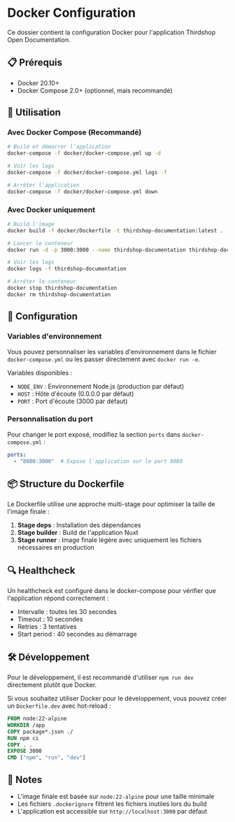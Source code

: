 # Docker Configuration

Ce dossier contient la configuration Docker pour l'application Thirdshop Open Documentation.

## 📋 Prérequis

- Docker 20.10+
- Docker Compose 2.0+ (optionnel, mais recommandé)

## 🚀 Utilisation

### Avec Docker Compose (Recommandé)

```bash
# Build et démarrer l'application
docker-compose -f docker/docker-compose.yml up -d

# Voir les logs
docker-compose -f docker/docker-compose.yml logs -f

# Arrêter l'application
docker-compose -f docker/docker-compose.yml down
```

### Avec Docker uniquement

```bash
# Build l'image
docker build -f docker/Dockerfile -t thirdshop-documentation:latest .

# Lancer le conteneur
docker run -d -p 3000:3000 --name thirdshop-documentation thirdshop-documentation:latest

# Voir les logs
docker logs -f thirdshop-documentation

# Arrêter le conteneur
docker stop thirdshop-documentation
docker rm thirdshop-documentation
```

## 🔧 Configuration

### Variables d'environnement

Vous pouvez personnaliser les variables d'environnement dans le fichier `docker-compose.yml` ou les passer directement avec `docker run -e`.

Variables disponibles :
- `NODE_ENV` : Environnement Node.js (production par défaut)
- `HOST` : Hôte d'écoute (0.0.0.0 par défaut)
- `PORT` : Port d'écoute (3000 par défaut)

### Personnalisation du port

Pour changer le port exposé, modifiez la section `ports` dans `docker-compose.yml` :

```yaml
ports:
  - "8080:3000"  # Expose l'application sur le port 8080
```

## 📦 Structure du Dockerfile

Le Dockerfile utilise une approche multi-stage pour optimiser la taille de l'image finale :

1. **Stage deps** : Installation des dépendances
2. **Stage builder** : Build de l'application Nuxt
3. **Stage runner** : Image finale légère avec uniquement les fichiers nécessaires en production

## 🔍 Healthcheck

Un healthcheck est configuré dans le docker-compose pour vérifier que l'application répond correctement :
- Intervalle : toutes les 30 secondes
- Timeout : 10 secondes
- Retries : 3 tentatives
- Start period : 40 secondes au démarrage

## 🛠️ Développement

Pour le développement, il est recommandé d'utiliser `npm run dev` directement plutôt que Docker.

Si vous souhaitez utiliser Docker pour le développement, vous pouvez créer un `Dockerfile.dev` avec hot-reload :

```dockerfile
FROM node:22-alpine
WORKDIR /app
COPY package*.json ./
RUN npm ci
COPY . .
EXPOSE 3000
CMD ["npm", "run", "dev"]
```

## 📝 Notes

- L'image finale est basée sur `node:22-alpine` pour une taille minimale
- Les fichiers `.dockerignore` filtrent les fichiers inutiles lors du build
- L'application est accessible sur `http://localhost:3000` par défaut

